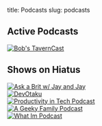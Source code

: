 title: Podcasts
slug: podcasts

<div class="container">
<h2 class="subtitle">Active Podcasts</h2>
<div class="tiles">
<div class="tile is-ancestor">
<div class="tile is-parent">
<div class="tile is-child">
<a href="https://kjaymiller.transistor.fm"><img alt="Bob's TavernCast" src="https://images-internal.transistor.fm/images/show/5833/medium_1574279200-artwork.jpg"></a>
</div>
</div>
</div>
</div>
</div>

<div class="container">
<h2 class="subtitle">Shows on Hiatus</h2>
<div class="tiles">
<div class="tile is-ancestor">
<div class="tile is-parent">
<div class="tile is-child">
<a href="https://www.askabrit.us"><img src="https://images-internal.transistor.fm/images/show/801/medium_1546460933-artwork.jpg" alt="Ask a Brit w/ Jay and Jay" /></a>
</div>
<div class="tile is-child">
<a href="https://devotaku.transistor.fm"><img src="https://images-internal.transistor.fm/images/show/826/medium_1546728223-artwork.jpg" alt="DevOtaku" /></a>
</div>
<div class="tile is-child">
<a href="https://podcast.productivityintech.com"><img src="https://images-internal.transistor.fm/images/show/799/medium_1561758687-artwork.jpg" alt="Productivity in Tech Podcast" /></a>
</div>
<div class="tile is-child">
<a href="https://geekyfamily.transistor.fm"><img src="https://images-internal.transistor.fm/images/show/1398/medium_1552486793-artwork.jpg" alt="A Geeky Family Podcast" /></a>
</div>
<div class="tile is-child">
<a href="https://kjaymiller.transistor.fm"><img src="https://images-internal.transistor.fm/images/show/1226/medium_1550518016-artwork.jpg" alt="What Im Podcast" /></a>
</div>
</div>
</div>
</div>

